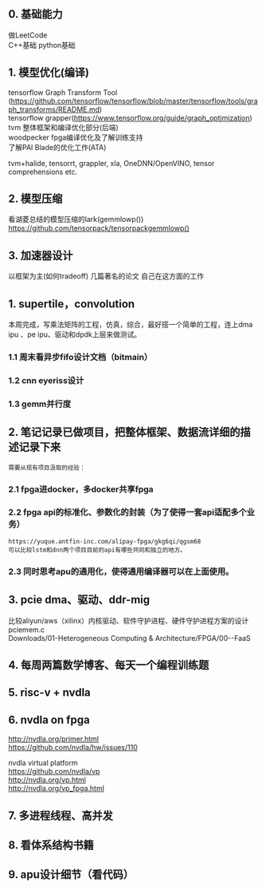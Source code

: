 
## 0. 基础能力
 做LeetCode  
 C++基础
 python基础

## 1. 模型优化(编译)  
 tensorflow Graph Transform Tool (https://github.com/tensorflow/tensorflow/blob/master/tensorflow/tools/graph_transforms/README.md)  
 tensorflow grapper(https://www.tensorflow.org/guide/graph_optimization)  
 tvm 整体框架和编译优化部分(后端)  
 woodpecker fpga编译优化及了解训练支持  
 了解PAI Blade的优化工作(ATA)

  tvm+halide, tensorrt, grappler, xla, OneDNN/OpenVINO, tensor comprehensions etc. 

## 2. 模型压缩
 看湖菱总结的模型压缩的lark(gemmlowp())
https://github.com/tensorpack/tensorpackgemmlowp()


## 3. 加速器设计  
 以框架为主(如何tradeoff) 几篇著名的论文
 自己在这方面的工作

## 1.  supertile，convolution  
本周完成，写乘法矩阵的工程，仿真，综合，最好搭一个简单的工程，连上dma ipu 、pe ipu、驱动和dpdk上层来做测试。  

### 1.1 周末看异步fifo设计文档（bitmain）  
### 1.2 cnn eyeriss设计  
### 1.3 gemm并行度  

## 2. 笔记记录已做项目，把整体框架、数据流详细的描述记录下来  
    需要从现有项目汲取的经验：  
### 2.1 fpga进docker，多docker共享fpga  
### 2.2 fpga api的标准化、参数化的封装（为了使得一套api适配多个业务）  
    https://yuque.antfin-inc.com/alipay-fpga/gkg6qi/qgsm68  
    可以比较lstm和dnn两个项目目前的api有哪些共同和独立的地方。  
### 2.3 同时思考apu的通用化，使得通用编译器可以在上面使用。  
 
## 3. pcie dma、驱动、ddr-mig  
比较aliyun/aws（xilinx）内核驱动、软件守护进程、硬件守护进程方案的设计  
pciemem.c  
Downloads/01-Heterogeneous Computing & Architecture/FPGA/00--FaaS  

## 4. 每周两篇数学博客、每天一个编程训练题  

## 5. risc-v + nvdla  

## 6. nvdla on fpga  
http://nvdla.org/primer.html  
https://github.com/nvdla/hw/issues/110  

nvdla virtual platform  
https://github.com/nvdla/vp  
http://nvdla.org/vp.html  
http://nvdla.org/vp_fpga.html  

## 7. 多进程线程、高并发  

## 8. 看体系结构书籍  

## 9. apu设计细节（看代码）  
